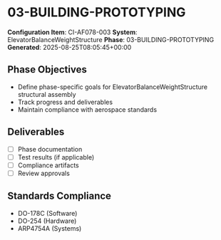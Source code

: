 # 03-BUILDING-PROTOTYPING

**Configuration Item**: CI-AF078-003
**System**: ElevatorBalanceWeightStructure
**Phase**: 03-BUILDING-PROTOTYPING
**Generated**: 2025-08-25T08:05:45+00:00

## Phase Objectives
- Define phase-specific goals for ElevatorBalanceWeightStructure structural assembly
- Track progress and deliverables
- Maintain compliance with aerospace standards

## Deliverables
- [ ] Phase documentation
- [ ] Test results (if applicable)
- [ ] Compliance artifacts
- [ ] Review approvals

## Standards Compliance
- DO-178C (Software)
- DO-254 (Hardware)
- ARP4754A (Systems)

